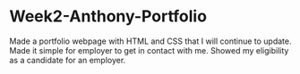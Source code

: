 # Week2-Anthony-Portfolio
 

 
 Made a portfolio webpage with HTML and CSS that I will continue to update.
 Made it simple for employer to get in contact with me.
 Showed my eligibility as a candidate for an employer.